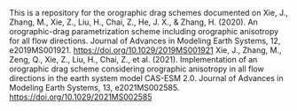 This is a repository for the orographic drag schemes documented on 
Xie, J., Zhang, M., Xie, Z., Liu, H., Chai, Z., He, J. X., & Zhang, H. (2020). An orographic-drag parametrization scheme including orographic anisotropy for all flow directions. Journal of Advances in Modeling Earth Systems, 12, e2019MS001921. https://doi.org/10.1029/2019MS001921
Xie, J., Zhang, M., Zeng, Q., Xie, Z., Liu, H., Chai, Z., et al. (2021). Implementation of an orographic drag scheme considering orographic anisotropy in all flow directions in the earth system model CAS-ESM 2.0. Journal of Advances in Modeling Earth Systems, 13, e2021MS002585. https://doi.org/10.1029/2021MS002585
